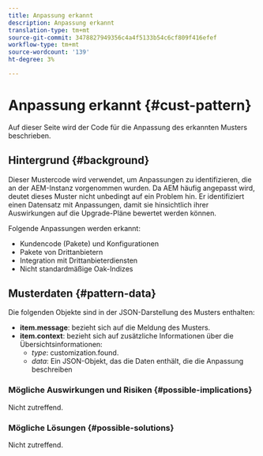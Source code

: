 ```yaml
---
title: Anpassung erkannt
description: Anpassung erkannt
translation-type: tm+mt
source-git-commit: 3478827949356c4a4f5133b54c6cf809f416efef
workflow-type: tm+mt
source-wordcount: '139'
ht-degree: 3%

---
```



# Anpassung erkannt {#cust-pattern}

Auf dieser Seite wird der Code für die Anpassung des erkannten Musters beschrieben.

## Hintergrund {#background}

Dieser Mustercode wird verwendet, um Anpassungen zu identifizieren, die an der AEM-Instanz vorgenommen wurden. Da AEM häufig angepasst wird, deutet dieses Muster nicht unbedingt auf ein Problem hin. Er identifiziert einen Datensatz mit Anpassungen, damit sie hinsichtlich ihrer Auswirkungen auf die Upgrade-Pläne bewertet werden können.

Folgende Anpassungen werden erkannt:

* Kundencode (Pakete) und Konfigurationen
* Pakete von Drittanbietern
* Integration mit Drittanbieterdiensten
* Nicht standardmäßige Oak-Indizes

## Musterdaten {#pattern-data}

Die folgenden Objekte sind in der JSON-Darstellung des Musters enthalten:

* **item.message**: bezieht sich auf die Meldung des Musters.
* **item.context**: bezieht sich auf zusätzliche Informationen über die Übersichtsinformationen:
   * *type*: customization.found.
   * *data*: Ein JSON-Objekt, das die Daten enthält, die die Anpassung beschreiben

### Mögliche Auswirkungen und Risiken {#possible-implications}

Nicht zutreffend.

### Mögliche Lösungen  {#possible-solutions}

Nicht zutreffend.
